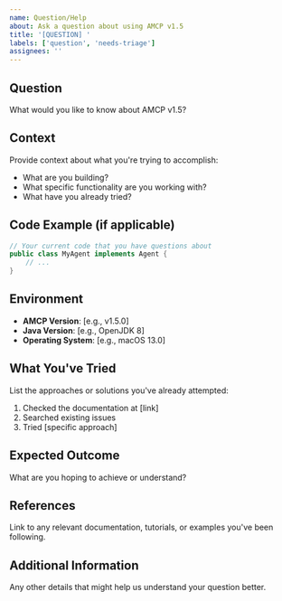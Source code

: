 ```yaml
---
name: Question/Help
about: Ask a question about using AMCP v1.5
title: '[QUESTION] '
labels: ['question', 'needs-triage']
assignees: ''
---
```


## Question
What would you like to know about AMCP v1.5?

## Context
Provide context about what you're trying to accomplish:
- What are you building?
- What specific functionality are you working with?
- What have you already tried?

## Code Example (if applicable)
```java
// Your current code that you have questions about
public class MyAgent implements Agent {
    // ...
}
```

## Environment
- **AMCP Version**: [e.g., v1.5.0]
- **Java Version**: [e.g., OpenJDK 8]
- **Operating System**: [e.g., macOS 13.0]

## What You've Tried
List the approaches or solutions you've already attempted:

1. Checked the documentation at [link]
2. Searched existing issues
3. Tried [specific approach]

## Expected Outcome
What are you hoping to achieve or understand?

## References
Link to any relevant documentation, tutorials, or examples you've been following.

## Additional Information
Any other details that might help us understand your question better.